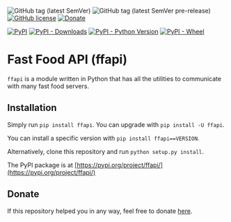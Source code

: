 <!--[![Codacy Badge](https://api.codacy.com/project/badge/Grade/d6718a61951b4f0e965c181de52e4e65)](https://www.codacy.com/app/giacomoferretti/mcdapi?utm_source=github.com&amp;utm_medium=referral&amp;utm_content=giacomoferretti/mcdapi&amp;utm_campaign=Badge_Grade)-->
![GitHub tag (latest SemVer)](https://img.shields.io/github/tag/giacomoferretti/ffapi.svg?color=blue&label=Stable)
![GitHub tag (latest SemVer pre-release)](https://img.shields.io/github/tag-pre/giacomoferretti/ffapi.svg?label=Testing)
[![GitHub license](https://img.shields.io/github/license/giacomoferretti/ffapi.svg?color=informational)](https://github.com/giacomoferretti/ffapi/blob/master/LICENSE)
[![Donate](https://img.shields.io/badge/Donate-Paypal-blue.svg)](https://www.paypal.com/cgi-bin/webscr?cmd=_s-xclick&hosted_button_id=VN66MND8DYCGE&source=url)


[![PyPI](https://img.shields.io/pypi/v/ffapi.svg)](https://pypi.org/project/ffapi/)
[![PyPI - Downloads](https://img.shields.io/pypi/dw/ffapi.svg)](https://pypi.org/project/ffapi/#files)
[![PyPI - Python Version](https://img.shields.io/pypi/pyversions/ffapi.svg)](https://pypi.org/project/ffapi/)
[![PyPI - Wheel](https://img.shields.io/pypi/wheel/ffapi.svg)](https://pypi.org/project/ffapi/#files)

<!--![Header](.github/header.png)-->

# Fast Food API (ffapi)
`ffapi` is a module written in Python that has all the utilities to communicate with many fast food servers.

## Installation
Simply run `pip install ffapi`.
You can upgrade with `pip install -U ffapi`.

You can install a specific version with `pip install ffapi==VERSION`.

Alternatively, clone this repository and run `python setup.py install`.

The PyPI package is at [https://pypi.org/project/ffapi/](https://pypi.org/project/ffapi/)

## Donate
If this repository helped you in any way, feel free to donate [here](https://www.paypal.com/cgi-bin/webscr?cmd=_s-xclick&hosted_button_id=VN66MND8DYCGE&source=url).
